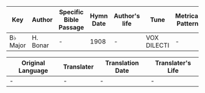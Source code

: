 Key | Author   | Specific Bible Passage     |Hymn Date |Author's life |Tune |Metrical Pattern   |Composer/Source
-- | --------- | ---------------------------|----------|--------------|-----|-------------------|-------------  
B♭ Major |H. Bonar |- |1908 |- |VOX DILECTI |- |J. B. Dykes

Original Language | Translater | Translation Date   | Translater's Life  
----------------- | --------- | --------------------|-------------     
\- |- |- |-
